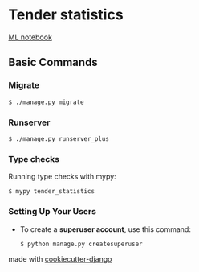 # Tender statistics

[ML notebook](https://github.com/Alexander-D-Karpov/tender_statistics/blob/master/tenderhack_spb.ipynb)

## Basic Commands

### Migrate

    $ ./manage.py migrate

### Runserver

    $ ./manage.py runserver_plus

### Type checks

Running type checks with mypy:

    $ mypy tender_statistics


### Setting Up Your Users

-   To create a **superuser account**, use this command:

        $ python manage.py createsuperuser


made with [cookiecutter-django](https://github.com/Alexander-D-Karpov/cookiecutter-django)
